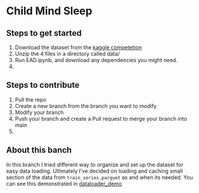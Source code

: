 # Child Mind Sleep

## Steps to get started

1. Download the dataset from the [kaggle competetion](https://www.kaggle.com/competitions/child-mind-institute-detect-sleep-states/data)
2. Unzip the 4 files in a directory called data/
3. Run EAD.ipynb, and download any dependencies you might need.
4. 

## Steps to contribute

1. Pull the repo
2. Create a new branch from the branch you want to modify
3. Modify your branch
4. Push your branch and create a Pull request to merge your branch into main
5. 

## About this banch

In this branch I tried different way to organize and set up the dataset for easy data loading. Ultimately I've decided on loading and caching small section of the data from `train_series.parquet` as and when its needed. You can see this demonstrated in [dataloader_demo](dataloader_demo.ipynb)

